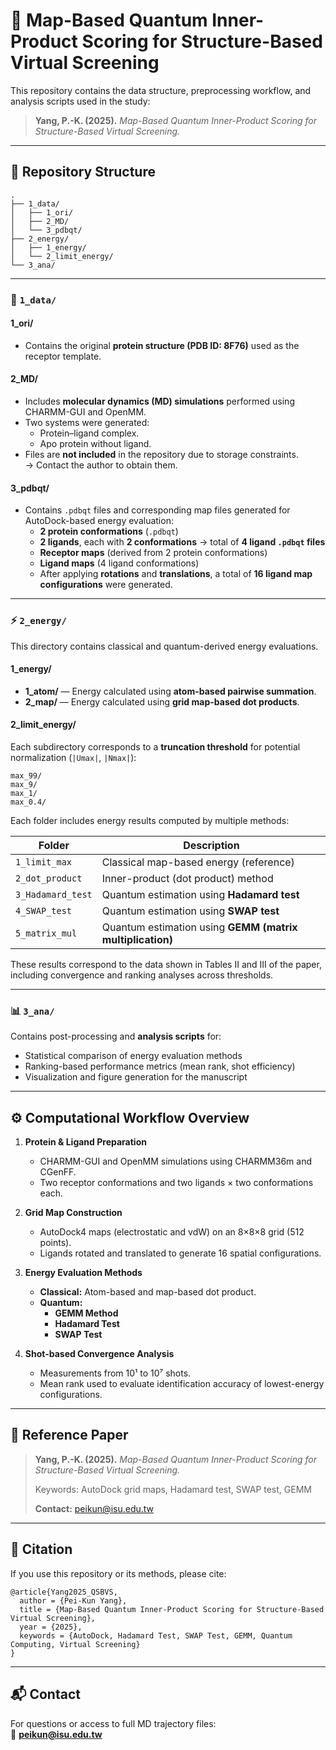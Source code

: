 # 🧬 Map-Based Quantum Inner-Product Scoring for Structure-Based Virtual Screening

This repository contains the data structure, preprocessing workflow, and analysis scripts used in the study:

> **Yang, P.-K. (2025).** *Map-Based Quantum Inner-Product Scoring for Structure-Based Virtual Screening.*

---

## 📂 Repository Structure

```
.
├── 1_data/
│   ├── 1_ori/
│   ├── 2_MD/
│   └── 3_pdbqt/
├── 2_energy/
│   ├── 1_energy/
│   └── 2_limit_energy/
└── 3_ana/
```

---

### 🧩 `1_data/`

#### **1_ori/**
- Contains the original **protein structure (PDB ID: 8F76)** used as the receptor template.

#### **2_MD/**
- Includes **molecular dynamics (MD) simulations** performed using CHARMM-GUI and OpenMM.
- Two systems were generated:
  - Protein–ligand complex.
  - Apo protein without ligand.
- Files are **not included** in the repository due to storage constraints.  
  → Contact the author to obtain them.

#### **3_pdbqt/**
- Contains `.pdbqt` files and corresponding map files generated for AutoDock-based energy evaluation:
  - **2 protein conformations** (`.pdbqt`)
  - **2 ligands**, each with **2 conformations** → total of **4 ligand `.pdbqt` files**
  - **Receptor maps** (derived from 2 protein conformations)
  - **Ligand maps** (4 ligand conformations)
  - After applying **rotations** and **translations**, a total of **16 ligand map configurations** were generated.

---

### ⚡ `2_energy/`

This directory contains classical and quantum-derived energy evaluations.

#### **1_energy/**
- **1_atom/** — Energy calculated using **atom-based pairwise summation**.
- **2_map/** — Energy calculated using **grid map-based dot products**.

#### **2_limit_energy/**
Each subdirectory corresponds to a **truncation threshold** for potential normalization (`|Umax|`, `|Nmax|`):

```
max_99/
max_9/
max_1/
max_0.4/
```

Each folder includes energy results computed by multiple methods:

| Folder | Description |
|--------|--------------|
| `1_limit_max` | Classical map-based energy (reference) |
| `2_dot_product` | Inner-product (dot product) method |
| `3_Hadamard_test` | Quantum estimation using **Hadamard test** |
| `4_SWAP_test` | Quantum estimation using **SWAP test** |
| `5_matrix_mul` | Quantum estimation using **GEMM (matrix multiplication)** |

These results correspond to the data shown in Tables II and III of the paper, including convergence and ranking analyses across thresholds.

---

### 📊 `3_ana/`

Contains post-processing and **analysis scripts** for:

- Statistical comparison of energy evaluation methods  
- Ranking-based performance metrics (mean rank, shot efficiency)  
- Visualization and figure generation for the manuscript  

---

## ⚙️ Computational Workflow Overview

1. **Protein & Ligand Preparation**  
   - CHARMM-GUI and OpenMM simulations using CHARMM36m and CGenFF.  
   - Two receptor conformations and two ligands × two conformations each.

2. **Grid Map Construction**  
   - AutoDock4 maps (electrostatic and vdW) on an 8×8×8 grid (512 points).  
   - Ligands rotated and translated to generate 16 spatial configurations.

3. **Energy Evaluation Methods**
   - **Classical:** Atom-based and map-based dot product.  
   - **Quantum:**  
     - **GEMM Method**  
     - **Hadamard Test**  
     - **SWAP Test**

4. **Shot-based Convergence Analysis**  
   - Measurements from 10¹ to 10⁷ shots.  
   - Mean rank used to evaluate identification accuracy of lowest-energy configurations.

---

## 📘 Reference Paper

> **Yang, P.-K. (2025).** *Map-Based Quantum Inner-Product Scoring for Structure-Based Virtual Screening.*  
>  
> Keywords: AutoDock grid maps, Hadamard test, SWAP test, GEMM  
>  
> **Contact:** peikun@isu.edu.tw

---

## 🧠 Citation

If you use this repository or its methods, please cite:

```
@article{Yang2025_QSBVS,
  author = {Pei-Kun Yang},
  title = {Map-Based Quantum Inner-Product Scoring for Structure-Based Virtual Screening},
  year = {2025},
  keywords = {AutoDock, Hadamard Test, SWAP Test, GEMM, Quantum Computing, Virtual Screening}
}
```

---

## 📬 Contact

For questions or access to full MD trajectory files:  
📧 **peikun@isu.edu.tw**
